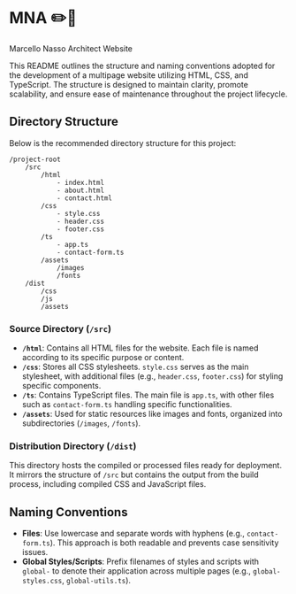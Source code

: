 # MNA ✏️📐

Marcello Nasso Architect Website

This README outlines the structure and naming conventions adopted for the development of a multipage website utilizing HTML, CSS, and TypeScript. The structure is designed to maintain clarity, promote scalability, and ensure ease of maintenance throughout the project lifecycle.

## Directory Structure

Below is the recommended directory structure for this project:

```
/project-root
    /src
        /html
            - index.html
            - about.html
            - contact.html
        /css
            - style.css
            - header.css
            - footer.css
        /ts
            - app.ts
            - contact-form.ts
        /assets
            /images
            /fonts
    /dist
        /css
        /js
        /assets
```

### Source Directory (`/src`)

- **`/html`**: Contains all HTML files for the website. Each file is named according to its specific purpose or content.
- **`/css`**: Stores all CSS stylesheets. `style.css` serves as the main stylesheet, with additional files (e.g., `header.css`, `footer.css`) for styling specific components.
- **`/ts`**: Contains TypeScript files. The main file is `app.ts`, with other files such as `contact-form.ts` handling specific functionalities.
- **`/assets`**: Used for static resources like images and fonts, organized into subdirectories (`/images`, `/fonts`).

### Distribution Directory (`/dist`)

This directory hosts the compiled or processed files ready for deployment. It mirrors the structure of `/src` but contains the output from the build process, including compiled CSS and JavaScript files.

## Naming Conventions

- **Files**: Use lowercase and separate words with hyphens (e.g., `contact-form.ts`). This approach is both readable and prevents case sensitivity issues.
- **Global Styles/Scripts**: Prefix filenames of styles and scripts with `global-` to denote their application across multiple pages (e.g., `global-styles.css`, `global-utils.ts`).
